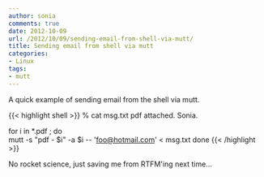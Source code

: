 ```yaml
---
author: sonia
comments: true
date: 2012-10-09
url: /2012/10/09/sending-email-from-shell-via-mutt/
title: Sending email from shell via mutt
categories:
- Linux
tags:
- mutt
---
```


A quick example of sending email from the shell via mutt.

<!--more-->

{{< highlight shell >}}
% cat msg.txt 
pdf attached. Sonia.

for i in *.pdf ; do              
  mutt -s "pdf - $i" -a $i -- 'foo@hotmail.com' < msg.txt
done
{{< /highlight >}}

No rocket science, just saving me from RTFM'ing next time...


